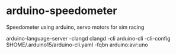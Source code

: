 # arduino-speedometer
Speedometer using arduino, servo motors for sim racing

arduino-language-server -clangd clangd -cli arduino-cli -cli-config $HOME/.arduino15/arduino-cli.yaml -fqbn arduino:avr:uno